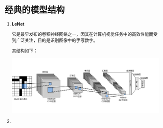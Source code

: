 # 经典的模型结构

1. **LeNet**

   它是最早发布的卷积神经网络之一，因其在计算机视觉任务中的高效性能而受到广泛关注，目的是识别图像中的手写数字。

   其结构如下：

   ![LetNet 结构](./images/lenet.svg)
2.
